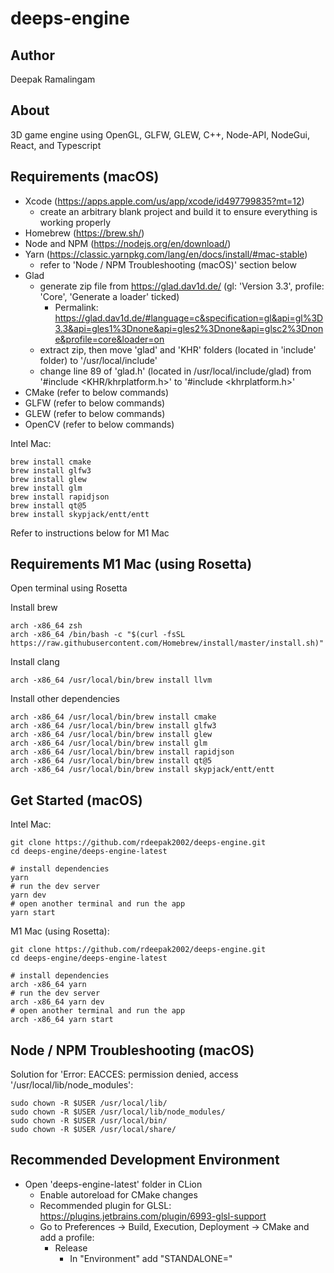 # deeps-engine

## Author
Deepak Ramalingam

## About
3D game engine using OpenGL, GLFW, GLEW, C++, Node-API, NodeGui, React, and Typescript

## Requirements (macOS)

- Xcode (https://apps.apple.com/us/app/xcode/id497799835?mt=12)
  - create an arbitrary blank project and build it to ensure everything is working properly
- Homebrew (https://brew.sh/)
- Node and NPM (https://nodejs.org/en/download/)
- Yarn (https://classic.yarnpkg.com/lang/en/docs/install/#mac-stable)
  - refer to 'Node / NPM Troubleshooting (macOS)' section below
- Glad
  - generate zip file from https://glad.dav1d.de/ (gl: 'Version 3.3', profile: 'Core', 'Generate a loader' ticked)
    - Permalink: https://glad.dav1d.de/#language=c&specification=gl&api=gl%3D3.3&api=gles1%3Dnone&api=gles2%3Dnone&api=glsc2%3Dnone&profile=core&loader=on
  - extract zip, then move 'glad' and 'KHR' folders (located in 'include' folder) to '/usr/local/include'
  - change line 89 of 'glad.h' (located in /usr/local/include/glad) from '#include <KHR/khrplatform.h>' to '#include <khrplatform.h>'
- CMake (refer to below commands)
- GLFW (refer to below commands)
- GLEW (refer to below commands)
- OpenCV (refer to below commands)

Intel Mac:

```
brew install cmake
brew install glfw3
brew install glew
brew install glm
brew install rapidjson
brew install qt@5
brew install skypjack/entt/entt
```

Refer to instructions below for M1 Mac

## Requirements M1 Mac (using Rosetta)

Open terminal using Rosetta

Install brew

```
arch -x86_64 zsh  
arch -x86_64 /bin/bash -c "$(curl -fsSL https://raw.githubusercontent.com/Homebrew/install/master/install.sh)"
```

Install clang

```
arch -x86_64 /usr/local/bin/brew install llvm
```

Install other dependencies

```
arch -x86_64 /usr/local/bin/brew install cmake
arch -x86_64 /usr/local/bin/brew install glfw3
arch -x86_64 /usr/local/bin/brew install glew
arch -x86_64 /usr/local/bin/brew install glm
arch -x86_64 /usr/local/bin/brew install rapidjson
arch -x86_64 /usr/local/bin/brew install qt@5
arch -x86_64 /usr/local/bin/brew install skypjack/entt/entt
```

## Get Started (macOS)

Intel Mac:

```
git clone https://github.com/rdeepak2002/deeps-engine.git
cd deeps-engine/deeps-engine-latest

# install dependencies
yarn
# run the dev server
yarn dev
# open another terminal and run the app
yarn start
```

M1 Mac (using Rosetta):

```
git clone https://github.com/rdeepak2002/deeps-engine.git
cd deeps-engine/deeps-engine-latest

# install dependencies
arch -x86_64 yarn
# run the dev server
arch -x86_64 yarn dev
# open another terminal and run the app
arch -x86_64 yarn start
```

## Node / NPM Troubleshooting (macOS)

Solution for 'Error: EACCES: permission denied, access '/usr/local/lib/node_modules':

```
sudo chown -R $USER /usr/local/lib/
sudo chown -R $USER /usr/local/lib/node_modules/
sudo chown -R $USER /usr/local/bin/
sudo chown -R $USER /usr/local/share/
```

## Recommended Development Environment

- Open 'deeps-engine-latest' folder in CLion
  - Enable autoreload for CMake changes
  - Recommended plugin for GLSL: https://plugins.jetbrains.com/plugin/6993-glsl-support
  - Go to Preferences -> Build, Execution, Deployment -> CMake and add a profile:
    - Release
      - In "Environment" add "STANDALONE="
